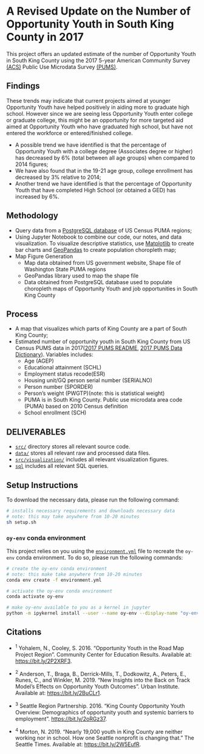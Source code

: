 # A Revised Update on the Number of Opportunity Youth in South King County in 2017

This project offers an updated estimate of the number of Opportunity Youth in South King County using the 2017 5-year American Community Survey [(ACS)](https://www.census.gov/programs-surveys/acs/about.html) Public Use Microdata Survey [(PUMS)](https://www.census.gov/programs-surveys/acs/technical-documentation/pums.html).

## Findings

These trends may indicate that current projects aimed at younger Opportunity Youth have helped positively in aiding more to graduate high school. However since we are seeing less Opportunity Youth enter college or graduate college, this might be an opportunity for more targeted aid aimed at Opportunity Youth who have graduated high school, but have not entered the workforce or entered/finished college.
* A possible trend we have identified is that the percentage of Opportunity Youth with a college degree (Associates degree or higher) has decreased by 6% (total between all age groups) when compared to 2014 figures;
* We have also found that in the 19-21 age group, college enrollment has decreased by 3% relative to 2014;
* Another trend we have identified is that the percentage of Opportunity Youth that have completed High School (or obtained a GED) has increased by 6%.

## Methodology

* Query data from a [PostgreSQL database](https://www.postgresql.org/) of US Census PUMA regions;
* Using Jupyter Notebook to combine our code, our notes, and data visualization. To visualize descriptive statistics, use [Matplotlib](https://matplotlib.org/) to create bar charts and [GeoPandas](http://geopandas.org/) to create population choropleth map;
* Map Figure Generation
    + Map data obtained from US government website, Shape file of Washington State PUMA regions
    + GeoPandas library used to map the shape file
    + Data obtained from PostgreSQL database used to populate choropleth maps of Opportunity Youth and job opportunities in South King County

## Process
* A map that visualizes which parts of King County are a part of South King County;
* Estimated number of opportunity youth in South King County from US Census PUMS data in 2017([2017 PUMS README](references/ACS2013_2017_PUMS_README.pdf), [2017 PUMS Data Dictionary](references/PUMS_Data_Dictionary_2017.pdf)). Variables includes:                
    + Age (AGEP)
    + Educational attainment (SCHL)
    + Employment status recode(ESR)
    + Housing unit/GQ person serial number (SERIALNO)
    + Person number (SPORDER) 
    + Person’s weight (PWGTP)(note: this is statistical weight)
    + PUMA is in South King County. Public use microdata area code (PUMA) based on 2010 Census definition    
    + School enrollment (SCH)


## DELIVERABLES
* [`src/`](/src) directory stores all relevant source code.
* [`data/`](data) stores all relevant raw and processed data files.
* [`src/visualization/`](src/visualization/) includes all relevant visualization figures.
* [`sql`](/src/sql) includes all relevant SQL queries.

## Setup Instructions

To download the necessary data, please run the following command:

```bash
# installs necessary requirements and downloads necessary data
# note: this may take anywhere from 10-20 minutes
sh setup.sh
```

### `oy-env` conda environment

This project relies on you using the [`environment.yml`](environment.yml) file to recreate the `oy-env` conda environment. To do so, please run the following commands:

```bash
# create the oy-env conda environment
# note: this make take anywhere from 10-20 minutes
conda env create -f environment.yml

# activate the oy-env conda environment
conda activate oy-env

# make oy-env available to you as a kernel in jupyter
python -m ipykernel install --user --name oy-env --display-name "oy-env"
```

## Citations

* <sup>1</sup> Yohalem, N., Cooley, S. 2016. “Opportunity Youth in the Road Map Project Region”. Community Center for Education Results. Available at: https://bit.ly/2P2XRF3. 

* <sup>2</sup> Anderson, T., Braga, B., Derrick-Mills, T., Dodkowitz, A., Peters, E., Runes, C., and Winkler, M. 2019. “New Insights into the Back on Track Model’s Effects on Opportunity Youth Outcomes”. Urban Institute. Available at: https://bit.ly/2BuCLr1. 

* <sup>3</sup> Seattle Region Partnership. 2016. “King County Opportunity Youth Overview: Demographics of opportunity youth and systemic barriers to employment”. https://bit.ly/2oRGz37. 

* <sup>4</sup> Morton, N. 2019. “Nearly 19,000 youth in King County are neither working nor in school. How one Seattle nonprofit is changing that.” The Seattle Times. Available at: https://bit.ly/2W5EufR. 